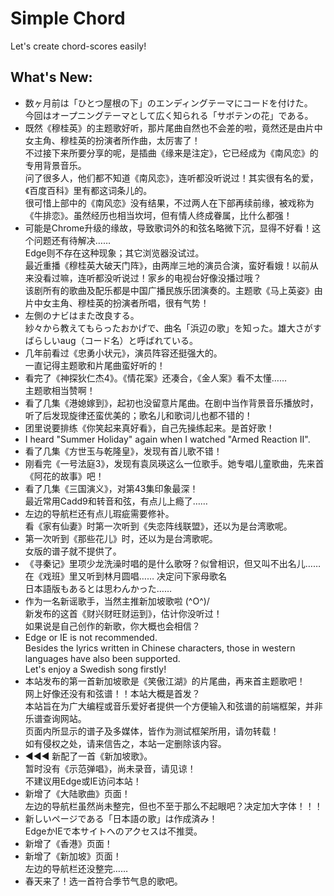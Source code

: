 # Simple Chord
Let's create chord-scores easily!

## What's New:
+ 数ヶ月前は「ひとつ屋根の下」のエンディングテーマにコードを付けた。  
今回はオープニングテーマとして広く知られる「サボテンの花」である。
+ 既然《穆桂英》的主题歌好听，那片尾曲自然也不会差的啦，竟然还是由片中女主角、穆桂英的扮演者所作曲，太厉害了！  
不过接下来所要分享的呢，是插曲《缘来是注定》，它已经成为《南风恋》的专用背景音乐。  
问了很多人，他们都不知道《南风恋》，连听都没听说过！其实很有名的爱，《百度百科》里有都这词条儿的。  
很可惜上部中的《南风恋》没有结果，不过两人在下部再续前缘，被戏称为《牛排恋》。虽然经历也相当坎坷，但有情人终成眷属，比什么都强！
+ 可能是Chrome升级的缘故，导致歌词外的和弦名略微下沉，显得不好看！这个问题还有待解决……  
Edge则不存在这种现象；其它浏览器没试过。  
最近重播《穆桂英大破天门阵》，由两岸三地的演员合演，蛮好看娥！以前从来没看过嘛，连听都没听说过！家乡的电视台好像没播过哦？  
该剧所有的歌曲及配乐都是中国广播民族乐团演奏的。主题歌《马上英姿》由片中女主角、穆桂英的扮演者所唱，很有气势！
+ 左側のナビはまた改良する。  
紗々から教えてもらったおかげで、曲名「浜辺の歌」を知った。雄大さがすばらしいaug（コード名）と呼ばれている。
+ 几年前看过《忠勇小状元》，演员阵容还挺强大的。  
一直记得主题歌和片尾曲蛮好听的！
+ 看完了《神探狄仁杰4》。《情花案》还凑合，《金人案》看不太懂……  
主题歌相当赞啊！
+ 看了几集《港媳嫁到》，起初也没留意片尾曲。在剧中当作背景音乐播放时，听了后发现旋律还蛮优美的；歌名儿和歌词儿也都不错的！
+ 团里说要排练《你笑起来真好看》，自己先操练起来。是首好歌！
+ I heard "Summer Holiday" again when I watched "Armed Reaction II".
+ 看了几集《方世玉与乾隆皇》，发现有首儿歌不错！
+ 刚看完《一号法庭3》，发现有袁凤瑛这么一位歌手。她专唱儿童歌曲，先来首《阿花的故事》吧！
+ 看了几集《三国演义》，对第43集印象最深！  
最近常用Cadd9和转音和弦，有点儿上瘾了……
+ 左边的导航栏还有点儿瑕疵需要修补。  
看《家有仙妻》时第一次听到《失恋阵线联盟》，还以为是台湾歌呢。
+ 第一次听到《那些花儿》时，还以为是台湾歌呢。  
女版的谱子就不提供了。
+ 《寻秦记》里项少龙洗澡时唱的是什么歌呀？似曾相识，但又叫不出名儿……  
在《戏班》里又听到林月圆唱…… 决定问下家母歌名  
日本語版もあるとは思わんかった……
+ 作为一名新谣歌手，当然主推新加坡歌啦 \(^O^)/  
新发布的这首《财兴财旺财运到》，估计你没听过！  
如果说是自己创作的新歌，你大概也会相信？
+ Edge or IE is not recommended.  
Besides the lyrics written in Chinese characters, those in western languages have also been supported.  
Let's enjoy a Swedish song firstly!
+ 本站发布的第一首新加坡歌是《笑傲江湖》的片尾曲，再来首主题歌吧！  
网上好像还没有和弦谱！！本站大概是首发？  
本站旨在为广大编程或音乐爱好者提供一个方便输入和弦谱的前端框架，并非乐谱查询网站。  
页面内所显示的谱子及多媒体，皆作为测试框架所用，请勿转载！  
如有侵权之处，请来信告之，本站一定删除该内容。
+ &#x25c0;&#x25c0;&#x25c0; 新配了一首《新加坡歌》。  
暂时没有《示范弹唱》，尚未录音，请见谅！  
不建议用Edge或IE访问本站！
+ 新增了《大陆歌曲》页面！  
左边的导航栏虽然尚未整完，但也不至于那么不起眼吧？决定加大字体！！！
+ 新しいページである「日本語の歌」は作成済み！  
EdgeかIEで本サイトへのアクセスは不推奨。
+ 新增了《香港》页面！
+ 新增了《新加坡》页面！  
左边的导航栏还没整完……
+ 春天来了！选一首符合季节气息的歌吧。
